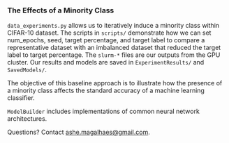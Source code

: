 ### The Effects of a Minority Class 

`data_experiments.py` allows us to iteratively induce a minority class within CIFAR-10 dataset. 
The scripts in `scripts/` demonstrate how we can set num_epochs, seed, target percentage, and target label to
compare a representative dataset with an imbalanced dataset that reduced the target label to target percentage. 
The `slurm-*` files are our outputs from the GPU cluster. Our results and models are saved in 
`ExperimentResults/` and `SavedModels/`.

The objective of this baseline approach is to illustrate how the presence of a minority class
affects the standard accuracy of a machine learning classifier.

`ModelBuilder` includes implementations of common neural network architectures.

Questions? Contact ashe.magalhaes@gmail.com.